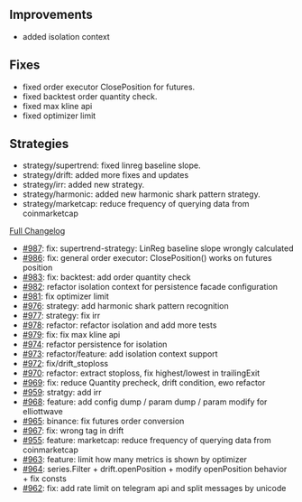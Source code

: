 ## Improvements

- added isolation context

## Fixes

- fixed order executor ClosePosition for futures.
- fixed backtest order quantity check.
- fixed max kline api
- fixed optimizer limit

## Strategies

- strategy/supertrend: fixed linreg baseline slope.
- strategy/drift: added more fixes and updates
- strategy/irr: added new strategy.
- strategy/harmonic: added new harmonic shark pattern strategy.
- strategy/marketcap: reduce frequency of querying data from coinmarketcap

[Full Changelog](https://github.com/OvictorVieira/bbgo/compare/v1.41.0...main)

 - [#987](https://github.com/OvictorVieira/bbgo/pull/987): fix: supertrend-strategy: LinReg baseline slope wrongly calculated
 - [#986](https://github.com/OvictorVieira/bbgo/pull/986): fix: general order executor: ClosePosition() works on futures position
 - [#983](https://github.com/OvictorVieira/bbgo/pull/983): fix: backtest: add order quantity check
 - [#982](https://github.com/OvictorVieira/bbgo/pull/982): refactor isolation context for persistence facade configuration
 - [#981](https://github.com/OvictorVieira/bbgo/pull/981): fix optimizer limit
 - [#976](https://github.com/OvictorVieira/bbgo/pull/976): strategy: add harmonic shark pattern recognition
 - [#977](https://github.com/OvictorVieira/bbgo/pull/977): strategy: fix irr
 - [#978](https://github.com/OvictorVieira/bbgo/pull/978): refactor: refactor isolation and add more tests
 - [#979](https://github.com/OvictorVieira/bbgo/pull/979): fix: fix max kline api
 - [#974](https://github.com/OvictorVieira/bbgo/pull/974): refactor persistence for isolation
 - [#973](https://github.com/OvictorVieira/bbgo/pull/973): refactor/feature: add isolation context support
 - [#972](https://github.com/OvictorVieira/bbgo/pull/972): fix/drift_stoploss
 - [#970](https://github.com/OvictorVieira/bbgo/pull/970): refactor: extract stoploss, fix highest/lowest in trailingExit
 - [#969](https://github.com/OvictorVieira/bbgo/pull/969): fix: reduce Quantity precheck, drift condition, ewo refactor
 - [#959](https://github.com/OvictorVieira/bbgo/pull/959): stratgy: add irr
 - [#968](https://github.com/OvictorVieira/bbgo/pull/968): feature: add config dump / param dump / param modify for elliottwave
 - [#965](https://github.com/OvictorVieira/bbgo/pull/965): binance: fix futures order conversion
 - [#967](https://github.com/OvictorVieira/bbgo/pull/967): fix: wrong tag in drift
 - [#955](https://github.com/OvictorVieira/bbgo/pull/955): feature: marketcap: reduce frequency of querying data from coinmarketcap
 - [#963](https://github.com/OvictorVieira/bbgo/pull/963): feature: limit how many metrics is shown by optimizer
 - [#964](https://github.com/OvictorVieira/bbgo/pull/964): series.Filter + drift.openPosition + modify openPosition behavior + fix consts
 - [#962](https://github.com/OvictorVieira/bbgo/pull/962): fix: add rate limit on telegram api and split messages by unicode
